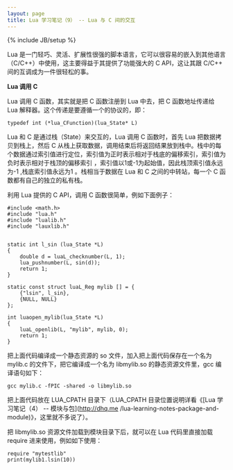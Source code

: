 ```yaml
---
layout: page
title: Lua 学习笔记（9） -- Lua 与 C 间的交互
---
```

{% include JB/setup %}

Lua 是一门轻巧、灵活、扩展性很强的脚本语言，它可以很容易的嵌入到其他语言（C/C++）中使用，这主要得益于其提供了功能强大的 C API，这让其跟
C/C++ 间的互调成为一件很轻松的事。

**Lua 调用 C**

Lua 调用 C 函数，其实就是把 C 函数注册到 Lua 中去，把 C 函数地址传递给 Lua 解释器。这个传递是要遵循一个的协议的，即：

    
    
    typedef int (*lua_CFunction)(lua_State* L)
    

Lua 和 C 是通过栈（State）来交互的，Lua 调用 C 函数时，首先 Lua 把数据拷贝到栈上，然后 C
从栈上获取数据，调用结束后将返回结果放到栈中。栈中的每个数据通过索引值进行定位，索引值为正时表示相对于栈底的偏移索引，索引值为负时表示相对于栈顶的偏移索引
，索引值以1或-1为起始值，因此栈顶索引值永远为-1 ,栈底索引值永远为1 。栈相当于数据在 Lua 和 C 之间的中转站，每一个 C
函数都有自己的独立的私有栈。

利用 Lua 提供的 C API，调用 C 函数很简单，例如下面例子：

    
    
    #include <math.h>
    #include "lua.h"
    #include "lualib.h"
    #include "lauxlib.h"
     
     
    static int l_sin (lua_State *L) 
    {
        double d = luaL_checknumber(L, 1);
        lua_pushnumber(L, sin(d));
        return 1;
    }
     
    static const struct luaL_Reg mylib [] = {
        {"lsin", l_sin},
        {NULL, NULL}
    };
     
    int luaopen_mylib(lua_State *L) 
    {
        luaL_openlib(L, "mylib", mylib, 0);
        return 1;
    }
    

把上面代码编译成一个静态资源的 so 文件，加入把上面代码保存在一个名为 mylib.c 的文件下，把它编译成一个名为 libmylib.so
的静态资源文件里，gcc 编译语句如下：

    
    
    gcc mylib.c -fPIC -shared -o libmylib.so
    

把上面代码放在 LUA_CPATH 目录下（LUA_CPATH 目录位置说明详看《[Lua 学习笔记（4） -- 模块与包](http://dhq.me
/lua-learning-notes-package-and-module)》，这里就不多说了）。

把 libmylib.so 资源文件加载到模块目录下后，就可以在 Lua 代码里直接加载 require 进来使用，例如如下使用：

    
    
    require "mytestlib"
    print(mylib1.lsin(10))
    


